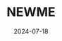 ---  
layout: startup_page  
title: "NEWME"  
id: "newme.asia"  
permalink: "/newmenewme.asia07182024/"  
website: "https://newme.asia/"  
funding_round: "Series A"  
funding_amount: "$18M"  
investors: "Accel, Fireside Ventures, AUM Ventures"  
about: "NEWME is a fast fashion retailer focusing on omnichannel presence, combining online and offline sales. They leverage technology for efficient supply chain management and aim to deliver the latest fashion trends swiftly and sustainably, targeting Gen Z consumers."  
markets: "Fast Fashion, E-Commerce, Fashion, Retail, Retail Technology, Women's"  
hq: "Bangalore, Karnataka, India"  
founded_year: "2022"  
linkedin: "https://www.linkedin.com/company/newmein"  
twitter: "https://twitter.com/newmeasia"  
instagram: ""  
facebook: "https://www.facebook.com/newmeasia"  
crunchbase: "https://www.crunchbase.com/organization/newme-6a11"  
pitchbook: "https://pitchbook.com/profiles/company/518248-45"  

date_display: "18-Jul-2024"  
date: "2024-07-18"

# SEO Optimization  
meta_title: "NEWME - Series A Funding ($18M)"  
meta_description: "NEWME, NEWME is a fast fashion retailer focusing on omnichannel presence, combining online and offline sales. They leverage technology for efficient supply c..."  
meta_keywords: "NEWME, Fast Fashion, E-Commerce, Fashion, Retail, Retail Technology, Women's, Series A funding"  
canonical_url: "https://startup.projectstartups.com/newmenewme.asia07182024/"  
---